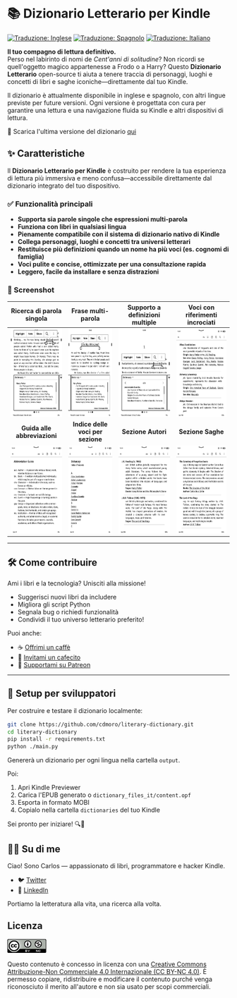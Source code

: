 # 📚 Dizionario Letterario per Kindle

[![Traduzione: Inglese](https://img.shields.io/badge/translation-en-blue.svg)](README.md)
[![Traduzione: Spagnolo](https://img.shields.io/badge/translation-es-red.svg)](README.es.md)
[![Traduzione: Italiano](https://img.shields.io/badge/translation-it-green.svg)](README.it.md)

**Il tuo compagno di lettura definitivo.**  
Perso nel labirinto di nomi de _Cent'anni di solitudine_? Non ricordi se quell'oggetto magico appartenesse a Frodo o a Harry? Questo **Dizionario Letterario** open-source ti aiuta a tenere traccia di personaggi, luoghi e concetti di libri e saghe iconiche—direttamente dal tuo Kindle.

Il dizionario è attualmente disponibile in inglese e spagnolo, con altri lingue previste per future versioni. Ogni versione è progettata con cura per garantire una lettura e una navigazione fluida su Kindle e altri dispositivi di lettura.

🎯 Scarica l'ultima versione del dizionario [qui](https://github.com/cdmoro/literary-dictionary/releases/latest)

## ✨ Caratteristiche

Il **Dizionario Letterario per Kindle** è costruito per rendere la tua esperienza di lettura più immersiva e meno confusa—accessibile direttamente dal dizionario integrato del tuo dispositivo.

### ✅ Funzionalità principali

- **Supporta sia parole singole che espressioni multi-parola**  
- **Funziona con libri in qualsiasi lingua**
- **Pienamente compatibile con il sistema di dizionario nativo di Kindle**
- **Collega personaggi, luoghi e concetti tra universi letterari**
- **Restituisce più definizioni quando un nome ha più voci (es. cognomi di famiglia)**
- **Voci pulite e concise, ottimizzate per una consultazione rapida**
- **Leggero, facile da installare e senza distrazioni**

### 📸 Screenshot

| Ricerca di parola singola | Frase multi-parola | Supporto a definizioni multiple | Voci con riferimenti incrociati |
|:--------------------------:|:------------------:|:------------------------------:|:------------------------------:|
|<img src="./screenshots/en/01_definition.png" height="200px">|<img src="./screenshots/en/02_definition_group_of_words.png" height="200px">|<img src="./screenshots/en/03_multiple_definitions.png" height="200px">|<img src="./screenshots/en/04_dict.png" height="200px">|
| **Guida alle abbreviazioni** | **Indice delle voci per sezione** | **Sezione Autori** | **Sezione Saghe** |
|<img src="./screenshots/en/05_abbr_guide.png" height="200px">|<img src="./screenshots/en/06_entry_index.png" height="200px">|<img src="./screenshots/en/07_authors.png" height="200px">|<img src="./screenshots/en/08_sagas.png" height="200px">|

---

## 🛠️ Come contribuire

Ami i libri e la tecnologia? Unisciti alla missione!

- Suggerisci nuovi libri da includere
- Migliora gli script Python
- Segnala bug o richiedi funzionalità
- Condividi il tuo universo letterario preferito!

Puoi anche:
- ☕ [Offrimi un caffè](https://buymeacoffee.com/cdmoro)
- 🧉 [Invitami un cafecito](http://cafecito.app/cdmoro)
- 🎁 [Supportami su Patreon](https://patreon.com/cdmoro)

---

## 🧪 Setup per sviluppatori

Per costruire e testare il dizionario localmente:

```bash
git clone https://github.com/cdmoro/literary-dictionary.git
cd literary-dictionary
pip install -r requirements.txt
python ./main.py
```

Genererà un dizionario per ogni lingua nella cartella `output`.

Poi:

1. Apri Kindle Previewer  
2. Carica l'EPUB generato o `dictionary_files_it/content.opf`  
3. Esporta in formato MOBI  
4. Copialo nella cartella `dictionaries` del tuo Kindle  

Sei pronto per iniziare! 🔍📖

## 🙋‍♂️ Su di me

Ciao! Sono Carlos — appassionato di libri, programmatore e hacker Kindle.

- 🐦 [Twitter](https://twitter.com/CarlosBonadeo)
- 💼 [LinkedIn](https://www.linkedin.com/in/cdbonadeo/)

Portiamo la letteratura alla vita, una ricerca alla volta.

## Licenza

![CC BY-NC-SA](assets/cc_banner.png)

Questo contenuto è concesso in licenza con una <a href="https://creativecommons.org/licenses/by-nc/4.0/">Creative Commons Attribuzione-Non Commerciale 4.0 Internazionale (CC BY-NC 4.0)</a>. È permesso copiare, ridistribuire e modificare il contenuto purché venga riconosciuto il merito all'autore e non sia usato per scopi commerciali.